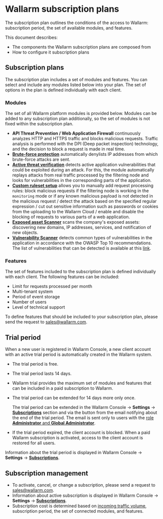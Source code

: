 # Wallarm subscription plans

The subscription plan outlines the conditions of the access to Wallarm: subscription period, the set of available modules, and features.

This document describes:
* The components the Wallarm subscription plans are composed from
* How to configure it subscription plans

## Subscription plans

The subscription plan includes a set of modules and features. You can select and include any modules listed below into your plan. The set of options in the plan is defined individually with each client.

### Modules

The set of all Wallarm platform modules is provided below. Modules can be added to any subscription plan additionally, so the set of modules is not fixed within the subscription plan.

* **API Threat Prevention / Web Application Firewall** continuously analyzes HTTP and HTTPS traffic and blocks malicious requests. Traffic analysis is performed with the DPI (Deep packet inspection) technology, and the decision to block a request is made in real time.
* **[Brute-force protection](../admin-en/configuration-guides/protecting-against-bruteforce.md)** automatically denylists IP addresses from which brute-force attacks are sent.
* **[Active threat verification](../about-wallarm/detecting-vulnerabilities.md#active-threat-verification)** detects active application vulnerabilities that could be exploited during an attack. For this, the module automatically replays attacks from real traffic processed by the filtering node and looks for vulnerabilities in the corresponding parts of the application.
* **[Custom ruleset setup](../user-guides/rules/compiling.md)** allows you to manually add request processing rules: block malicious requests if the filtering node is working in the `monitoring` mode or if any known malicious payload is not detected in the malicious request / detect the attack based on the specified regular expression / cut out sensitive information such as passwords or cookies from the uploading to the Wallarm Cloud / enable and disable the blocking of requests to various parts of a web application.
* **[Exposed asset Scanner](../user-guides/scanner.md)** scans the company's exposed assets: discovering new domains, IP addresses, services, and notification of new objects.
* **[Vulnerability Scanner](../about-wallarm/detecting-vulnerabilities.md#vulnerability-scanner)** detects common types of vulnerabilities in the application in accordance with the OWASP Top 10 recommendations. The list of vulnerabilities that can be detected is available at this [link](../attacks-vulns-list.md).

### Features

The set of features included to the subscription plan is defined individually with each client. The following features can be included:

* Limit for requests processed per month
* Multi-tenant system
* Period of event storage
* Number of users
* Level of technical support

To define features that should be included to your subscription plan, please send the request to [sales@wallarm.com](mailto:sales@wallarm.com). 

## Trial period

When a new user is registered in Wallarm Console, a new client account with an active trial period is automatically created in the Wallarm system.

* The trial period is free.
* The trial period lasts 14 days.
* Wallarm trial provides the maximum set of modules and features that can be included in a paid subscription to Wallarm.
* The trial period can be extended for 14 days more only once.

    The trial period can be extended in the Wallarm Console → **Settings** → [**Subscriptions**](../user-guides/settings/subscriptions.md) section and via the button from the email notifying about the end of the trial period. The email is sent only to users with the [role **Administrator** and **Global Administrator**](../user-guides/settings/users.md#user-roles).
* If the trial period expired, the client account is blocked. When a paid Wallarm subscription is activated, access to the client account is restored for all users.

Information about the trial period is displayed in Wallarm Console → **Settings** → [**Subscriptions**](../user-guides/settings/subscriptions.md).

## Subscription management

* To activate, cancel, or change a subscription, please send a request to [sales@wallarm.com](mailto:sales@wallarm.com).
* Information about active subscription is displayed in Wallarm Console → **Settings** → [**Subscriptions**](../user-guides/settings/subscriptions.md).
* Subscription cost is determined based on [incoming traffic volume](../admin-en/operation/learn-incoming-request-number.md), subscription period, the set of connected modules, and features.
